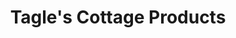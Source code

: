---
title: "Tagle's Cottage Products"
url: /paranaque-city/tagles-cottage-products/
shop: Metzgerei
---